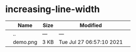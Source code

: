 increasing-line-width
=====================

<table><thead><tr class="header"><th></th><th>Name</th><th>Size</th><th>Modified</th><th></th></tr></thead><tbody><tr class="odd"><td></td><td><span class="goup">..</span></td><td>—</td><td>—</td><td></td></tr><tr class="even"><td></td><td><span class="name">demo.png</span></td><td>3 KB</td><td>Tue Jul 27 06:57:10 2021</td><td></td></tr></tbody></table>
